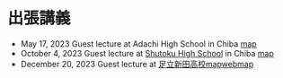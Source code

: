 # 出張講義

- May 17, 2023 Guest lecture at Adachi High School in Chiba [map](https://yohman.github.io/yumenavi/adachi.html)
- October 4, 2023 Guest lecture at [Shutoku High School](http://www.shutoku.ac.jp/) in Chiba [map](https://yohman.github.io/yumenavi/shutoku.html)
- December 20, 2023 Guest lecture at [足立新田高校](https://www.metro.ed.jp/adachishinden-h/)[map](https://maps.app.goo.gl/abC2q5i1Lu8G98DT9)[webmap](https://yohman.github.io/yumenavi/adachishinden.html)

